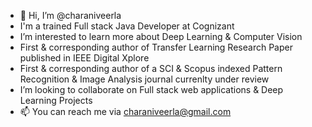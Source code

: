 - 👋 Hi, I’m @charaniveerla
- I'm a trained Full stack Java Developer at Cognizant
- I’m interested to learn more about Deep Learning & Computer Vision
- First & corresponding author of Transfer Learning Research Paper published in IEEE Digital Xplore 
- First & corresponding author of a SCI & Scopus indexed Pattern Recognition & Image Analysis journal currenlty under review
- I’m looking to collaborate on Full stack web applications & Deep Learning Projects
- 📫 You can reach me via charaniveerla@gmail.com

<!---
charaniveerla/charaniveerla is a ✨ special ✨ repository because its `README.md` (this file) appears on your GitHub profile.
You can click the Preview link to take a look at your changes.
--->
